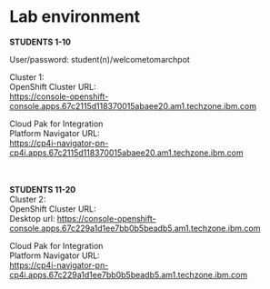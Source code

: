 # Lab environment

**STUDENTS 1-10** <br>

User/password: student(n)/welcometomarchpot
<br>

Cluster 1:<br>
OpenShift Cluster URL:<br>
https://console-openshift-console.apps.67c2115d118370015abaee20.am1.techzone.ibm.com
<br>

Cloud Pak for Integration <br>
Platform Navigator URL:<br>
https://cp4i-navigator-pn-cp4i.apps.67c2115d118370015abaee20.am1.techzone.ibm.com
<br><br><br>


**STUDENTS 11-20** <br>
Cluster 2:<br>
OpenShift Cluster URL:<br>
Desktop url: https://console-openshift-console.apps.67c229a1d1ee7bb0b5beadb5.am1.techzone.ibm.com
<br>

Cloud Pak for Integration <br>
Platform Navigator URL:<br>
https://cp4i-navigator-pn-cp4i.apps.67c229a1d1ee7bb0b5beadb5.am1.techzone.ibm.com

